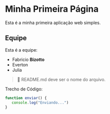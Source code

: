 # Minha Primeira Página

Esta é a minha primeira aplicação web simples.

## Equipe

Esta é a equipe:

 * Fabricio **Bizotto**
 * Everton
 * Julia
 
 > 🎈 README.md deve ser o nome do arquivo.

 Trecho de Código:

 ```javascript
 function enviar() {
    console.log("Enviando...")
 }
 ```

